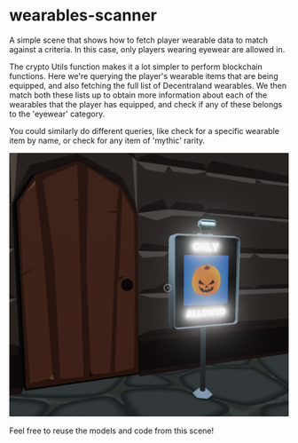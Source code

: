 # wearables-scanner

A simple scene that shows how to fetch player wearable data to match against a criteria. In this case, only players wearing eyewear are allowed in.

The crypto Utils function makes it a lot simpler to perform blockchain functions. Here we're querying the player's wearable items that are being equipped, and also fetching the full list of Decentraland wearables. We then match both these lists up to obtain more information about each of the wearables that the player has equipped, and check if any of these belongs to the 'eyewear' category.

You could similarly do different queries, like check for a specific wearable item by name, or check for any item of 'mythic' rarity.

![](screenshot/screenshot.png)

Feel free to reuse the models and code from this scene!
